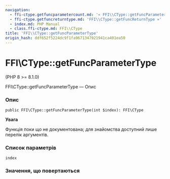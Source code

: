 ```yaml
---
navigation:
  - ffi-ctype.getfuncparametercount.md: '« FFI\\CType::getFuncParameterCount'
  - ffi-ctype.getfuncreturntype.md: 'FFI\\CType::getFuncReturnType »'
  - index.md: PHP Manual
  - class.ffi-ctype.md: FFI\\CType
title: 'FFI\\CType::getFuncParameterType'
origin_hash: ddf652f5224dc9f1fa9671347921941ca401ea50
---
```

# FFI\\CType::getFuncParameterType

(PHP 8 >= 8.1.0)

FFI\\CType::getFuncParameterType — Опис

### Опис

```methodsynopsis
public FFI\CType::getFuncParameterType(int $index): FFI\CType
```

**Увага**

Функція поки що не документована; для знайомства доступний лише перелік аргументів.

### Список параметрів

`index`

### Значення, що повертаються
